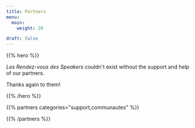 ```yaml
---
title: Partners
menu:
  main:
    weight: 20

draft: false
---
```


{{% hero %}}

*Les Rendez-vous des Speakers*  couldn't exist without the support and help of our partners. 

Thanks again to them!

{{% /hero %}}


<!-- Parteners list -->

{{% partners categories="support,communautes" %}}

{{% /partners %}}
